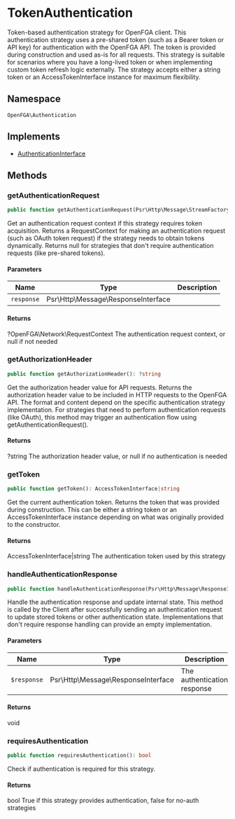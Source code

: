# TokenAuthentication

Token-based authentication strategy for OpenFGA client. This authentication strategy uses a pre-shared token (such as a Bearer token or API key) for authentication with the OpenFGA API. The token is provided during construction and used as-is for all requests. This strategy is suitable for scenarios where you have a long-lived token or when implementing custom token refresh logic externally. The strategy accepts either a string token or an AccessTokenInterface instance for maximum flexibility.

## Namespace
`OpenFGA\Authentication`

## Implements
* [AuthenticationInterface](AuthenticationInterface.md)



## Methods
### getAuthenticationRequest


```php
public function getAuthenticationRequest(Psr\Http\Message\StreamFactoryInterface $streamFactory): ?OpenFGA\Network\RequestContext
```

Get an authentication request context if this strategy requires token acquisition. Returns a RequestContext for making an authentication request (such as OAuth token request) if the strategy needs to obtain tokens dynamically. Returns null for strategies that don&#039;t require authentication requests (like pre-shared tokens).

#### Parameters
| Name | Type | Description |
|------|------|-------------|
| `response` | Psr\Http\Message\ResponseInterface |  |

#### Returns
?OpenFGA\Network\RequestContext
 The authentication request context, or null if not needed

### getAuthorizationHeader


```php
public function getAuthorizationHeader(): ?string
```

Get the authorization header value for API requests. Returns the authorization header value to be included in HTTP requests to the OpenFGA API. The format and content depend on the specific authentication strategy implementation. For strategies that need to perform authentication requests (like OAuth), this method may trigger an authentication flow using getAuthenticationRequest().


#### Returns
?string
 The authorization header value, or null if no authentication is needed

### getToken


```php
public function getToken(): AccessTokenInterface|string
```

Get the current authentication token. Returns the token that was provided during construction. This can be either a string token or an AccessTokenInterface instance depending on what was originally provided to the constructor.


#### Returns
AccessTokenInterface|string
 The authentication token used by this strategy

### handleAuthenticationResponse


```php
public function handleAuthenticationResponse(Psr\Http\Message\ResponseInterface $response): void
```

Handle the authentication response and update internal state. This method is called by the Client after successfully sending an authentication request to update stored tokens or other authentication state. Implementations that don&#039;t require response handling can provide an empty implementation.

#### Parameters
| Name | Type | Description |
|------|------|-------------|
| `$response` | Psr\Http\Message\ResponseInterface | The authentication response |

#### Returns
void

### requiresAuthentication


```php
public function requiresAuthentication(): bool
```

Check if authentication is required for this strategy.


#### Returns
bool
 True if this strategy provides authentication, false for no-auth strategies

